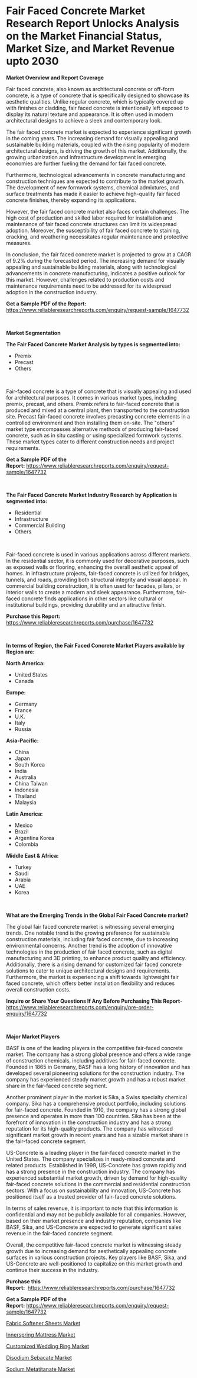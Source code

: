 <p><h1>Fair Faced Concrete Market Research Report Unlocks Analysis on the Market Financial Status, Market Size, and Market Revenue upto 2030</h1></p><p><strong>Market Overview and Report Coverage</strong></p>
<p><p>Fair faced concrete, also known as architectural concrete or off-form concrete, is a type of concrete that is specifically designed to showcase its aesthetic qualities. Unlike regular concrete, which is typically covered up with finishes or cladding, fair faced concrete is intentionally left exposed to display its natural texture and appearance. It is often used in modern architectural designs to achieve a sleek and contemporary look.</p><p>The fair faced concrete market is expected to experience significant growth in the coming years. The increasing demand for visually appealing and sustainable building materials, coupled with the rising popularity of modern architectural designs, is driving the growth of this market. Additionally, the growing urbanization and infrastructure development in emerging economies are further fueling the demand for fair faced concrete.</p><p>Furthermore, technological advancements in concrete manufacturing and construction techniques are expected to contribute to the market growth. The development of new formwork systems, chemical admixtures, and surface treatments has made it easier to achieve high-quality fair faced concrete finishes, thereby expanding its applications.</p><p>However, the fair faced concrete market also faces certain challenges. The high cost of production and skilled labor required for installation and maintenance of fair faced concrete structures can limit its widespread adoption. Moreover, the susceptibility of fair faced concrete to staining, cracking, and weathering necessitates regular maintenance and protective measures.</p><p>In conclusion, the fair faced concrete market is projected to grow at a CAGR of 9.2% during the forecasted period. The increasing demand for visually appealing and sustainable building materials, along with technological advancements in concrete manufacturing, indicates a positive outlook for this market. However, challenges related to production costs and maintenance requirements need to be addressed for its widespread adoption in the construction industry.</p></p>
<p><strong>Get a Sample PDF of the Report:</strong> <a href="https://www.reliableresearchreports.com/enquiry/request-sample/1647732">https://www.reliableresearchreports.com/enquiry/request-sample/1647732</a></p>
<p>&nbsp;</p>
<p><strong>Market Segmentation</strong></p>
<p><strong>The Fair Faced Concrete Market Analysis by types is segmented into:</strong></p>
<p><ul><li>Premix</li><li>Precast</li><li>Others</li></ul></p>
<p>&nbsp;</p>
<p><p>Fair-faced concrete is a type of concrete that is visually appealing and used for architectural purposes. It comes in various market types, including premix, precast, and others. Premix refers to fair-faced concrete that is produced and mixed at a central plant, then transported to the construction site. Precast fair-faced concrete involves precasting concrete elements in a controlled environment and then installing them on-site. The "others" market type encompasses alternative methods of producing fair-faced concrete, such as in situ casting or using specialized formwork systems. These market types cater to different construction needs and project requirements.</p></p>
<p><strong>Get a Sample PDF of the Report:</strong>&nbsp;<a href="https://www.reliableresearchreports.com/enquiry/request-sample/1647732">https://www.reliableresearchreports.com/enquiry/request-sample/1647732</a></p>
<p>&nbsp;</p>
<p><strong>The Fair Faced Concrete Market Industry Research by Application is segmented into:</strong></p>
<p><ul><li>Residential</li><li>Infrastructure</li><li>Commercial Building</li><li>Others</li></ul></p>
<p>&nbsp;</p>
<p><p>Fair-faced concrete is used in various applications across different markets. In the residential sector, it is commonly used for decorative purposes, such as exposed walls or flooring, enhancing the overall aesthetic appeal of homes. In infrastructure projects, fair-faced concrete is utilized for bridges, tunnels, and roads, providing both structural integrity and visual appeal. In commercial building construction, it is often used for facades, pillars, or interior walls to create a modern and sleek appearance. Furthermore, fair-faced concrete finds applications in other sectors like cultural or institutional buildings, providing durability and an attractive finish.</p></p>
<p><strong>Purchase this Report:</strong>&nbsp; <a href="https://www.reliableresearchreports.com/purchase/1647732">https://www.reliableresearchreports.com/purchase/1647732</a></p>
<p>&nbsp;</p>
<p><strong>In terms of Region, the Fair Faced Concrete Market Players available by Region are:</strong></p>
<p>
    <p> <strong> North America: </strong>
        <ul>
            <li>United States</li>
            <li>Canada</li>
        </ul>
        </p> 
    <p> <strong> Europe: </strong>
        <ul>
            <li>Germany</li>
            <li>France</li>
            <li>U.K.</li>
            <li>Italy</li>
            <li>Russia</li>
        </ul>
        </p> 
    <p> <strong> Asia-Pacific: </strong>
        <ul>
            <li>China</li>
            <li>Japan</li>
            <li>South Korea</li>
            <li>India</li>
            <li>Australia</li>
            <li>China Taiwan</li>
            <li>Indonesia</li>
            <li>Thailand</li>
            <li>Malaysia</li>
        </ul>
        </p> 
    <p> <strong> Latin America: </strong>
        <ul>
            <li>Mexico</li>
            <li>Brazil</li>
            <li>Argentina Korea</li>
            <li>Colombia</li>
        </ul>
        </p> 
    <p> <strong> Middle East & Africa: </strong>
        <ul>
            <li>Turkey</li>
            <li>Saudi</li>
            <li>Arabia</li>
            <li>UAE</li>
            <li>Korea</li>
        </ul>
    </p>
    </p>
<p>&nbsp;</p>
<p><strong>What are the Emerging Trends in the Global Fair Faced Concrete market?</strong></p>
<p><p>The global fair faced concrete market is witnessing several emerging trends. One notable trend is the growing preference for sustainable construction materials, including fair faced concrete, due to increasing environmental concerns. Another trend is the adoption of innovative technologies in the production of fair faced concrete, such as digital manufacturing and 3D printing, to enhance product quality and efficiency. Additionally, there is a rising demand for customized fair faced concrete solutions to cater to unique architectural designs and requirements. Furthermore, the market is experiencing a shift towards lightweight fair faced concrete, which offers better installation flexibility and reduces overall construction costs.</p></p>
<p><strong>Inquire or Share Your Questions If Any Before Purchasing This Report</strong>- <a href="https://www.reliableresearchreports.com/enquiry/pre-order-enquiry/1647732">https://www.reliableresearchreports.com/enquiry/pre-order-enquiry/1647732</a></p>
<p>&nbsp;</p>
<p><strong>Major Market Players</strong></p>
<p><p>BASF is one of the leading players in the competitive fair-faced concrete market. The company has a strong global presence and offers a wide range of construction chemicals, including additives for fair-faced concrete. Founded in 1865 in Germany, BASF has a long history of innovation and has developed several pioneering solutions for the construction industry. The company has experienced steady market growth and has a robust market share in the fair-faced concrete segment.</p><p>Another prominent player in the market is Sika, a Swiss specialty chemical company. Sika has a comprehensive product portfolio, including solutions for fair-faced concrete. Founded in 1910, the company has a strong global presence and operates in more than 100 countries. Sika has been at the forefront of innovation in the construction industry and has a strong reputation for its high-quality products. The company has witnessed significant market growth in recent years and has a sizable market share in the fair-faced concrete segment.</p><p>US-Concrete is a leading player in the fair-faced concrete market in the United States. The company specializes in ready-mixed concrete and related products. Established in 1999, US-Concrete has grown rapidly and has a strong presence in the construction industry. The company has experienced substantial market growth, driven by demand for high-quality fair-faced concrete solutions in the commercial and residential construction sectors. With a focus on sustainability and innovation, US-Concrete has positioned itself as a trusted provider of fair-faced concrete solutions.</p><p>In terms of sales revenue, it is important to note that this information is confidential and may not be publicly available for all companies. However, based on their market presence and industry reputation, companies like BASF, Sika, and US-Concrete are expected to generate significant sales revenue in the fair-faced concrete segment.</p><p>Overall, the competitive fair-faced concrete market is witnessing steady growth due to increasing demand for aesthetically appealing concrete surfaces in various construction projects. Key players like BASF, Sika, and US-Concrete are well-positioned to capitalize on this market growth and continue their success in the industry.</p></p>
<p><strong>Purchase this Report:</strong>&nbsp;&nbsp;<a href="https://www.reliableresearchreports.com/purchase/1647732">https://www.reliableresearchreports.com/purchase/1647732</a></p>
<p></p>
<p><strong>Get a Sample PDF of the Report:</strong>&nbsp;<a href="https://www.reliableresearchreports.com/enquiry/request-sample/1647732">https://www.reliableresearchreports.com/enquiry/request-sample/1647732</a></p>
<p><p><a href="https://www.linkedin.com/pulse/fabric-softener-sheets-market-research-report-provides-bbnjc/">Fabric Softener Sheets Market</a></p><p><a href="https://www.linkedin.com/pulse/innerspring-mattress-market-size-share-global-analysis-4jkdc/">Innerspring Mattress Market</a></p><p><a href="https://www.linkedin.com/pulse/customized-wedding-ring-market-research-report-unlocks-enpdc/">Customized Wedding Ring Market</a></p><p><a href="https://github.com/merzlyukov93/Market-Research-Report-List-1/blob/main/disodium-sebacate-market.md">Disodium Sebacate Market</a></p><p><a href="https://github.com/sofyaavrova/Market-Research-Report-List-1/blob/main/sodium-metatitanate-market.md">Sodium Metatitanate Market</a></p></p>